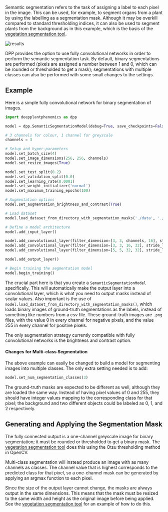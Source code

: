 Semantic segmentation refers to the task of assigning a label to each pixel in the image. This can be used, for example, to segment organs from a plant by using the labelling as a segmentation mask. Although it may be overkill compared to standard thresholding indices, it can also be used to segment plants from the background as in this example, which is the basis of the [vegetation segmentation tool](Tools.md).

![results](semantic-output.png)

DPP provides the option to use fully convolutional networks in order to perform the semantic segmentation task. By default, binary segmentations are performed (pixels are assigned a number between 1 and 0, which can be rounded or thresholded to get a mask); segmentations with multiple classes can also be performed with some small changes to the settings.

## Example

Here is a simple fully convolutional network for binary segmentation of images.

```python
import deepplantphenomics as dpp

model = dpp.SemanticSegmentationModel(debug=True, save_checkpoints=False, report_rate=20)

# 3 channels for colour, 1 channel for greyscale
channels = 3

# Setup and hyper-parameters
model.set_batch_size(4)
model.set_image_dimensions(256, 256, channels)
model.set_resize_images(True)

model.set_test_split(0.2)
model.set_validation_split(0.0)
model.set_learning_rate(0.0001)
model.set_weight_initializer('normal')
model.set_maximum_training_epochs(100)

# Augmentation options
model.set_augmentation_brightness_and_contrast(True)

# Load dataset
model.load_dataset_from_directory_with_segmentation_masks('./data', './segmented')

# Define a model architecture
model.add_input_layer()

model.add_convolutional_layer(filter_dimension=[3, 3, channels, 16], stride_length=1, activation_function='relu')
model.add_convolutional_layer(filter_dimension=[3, 3, 16, 32], stride_length=1, activation_function='relu')
model.add_convolutional_layer(filter_dimension=[5, 5, 32, 32], stride_length=1, activation_function='relu')

model.add_output_layer()

# Begin training the segmentation model
model.begin_training()
```

The crucial part here is that you create a `SemanticSegmentationModel` specifically. This will automatically make the output layer into a convolutional layer, which is what you need to output masks instead of scalar values. Also important is the use of ``model.load_dataset_from_directory_with_segmentation_masks()``, which loads binary images of ground-truth segmentations as the labels, instead of something like numbers from a csv file. These ground-truth images are `.png` files, with the value 0 in every channel for negative pixels, and the value 255 in every channel for positive pixels.

The only augmentation strategy currently compatible with fully convolutional networks is the brightness and contrast option.

#### Changes for Multi-class Segmentation

The above example can easily be changed to build a model for segmenting images into multiple classes. The only extra setting needed is to add:

```python
model.set_num_segmentation_classes(3)
```

The ground-truth masks are expected to be different as well, although they are loaded the same way. Instead of having pixel values of 0 and 255, they should have integer values mapping to the corresponding class for that pixel; the background and two different objects could be labeled as 0, 1, and 2 respectively.

## Generating and Applying the Segmentation Mask

The fully connected output is a one-channel greyscale image for binary segmentation; it must be rounded or thresholded to get a binary mask. The [vegetation segmentation tool](Tools.md) does this using the Otsu thresholding method in OpenCV.

Multi-class segmentation will instead produce an image with as many channels as classes. The channel value that is highest corresponds to the predicted class for that pixel, so a one-channel mask can be generated by applying an argmax function to each pixel.

Since the size of the output layer cannot change, the masks are always output in the same dimensions. This means that the mask must be resized to the same width and height as the original image before being applied. See the [vegetation segmentation tool](Tools.md) for an example of how to do this.
